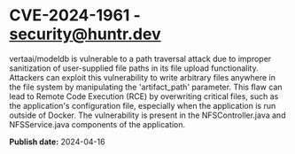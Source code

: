 # CVE-2024-1961 - security@huntr.dev

vertaai/modeldb is vulnerable to a path traversal attack due to improper sanitization of user-supplied file paths in its file upload functionality. Attackers can exploit this vulnerability to write arbitrary files anywhere in the file system by manipulating the 'artifact_path' parameter. This flaw can lead to Remote Code Execution (RCE) by overwriting critical files, such as the application's configuration file, especially when the application is run outside of Docker. The vulnerability is present in the NFSController.java and NFSService.java components of the application.

**Publish date:** 2024-04-16
